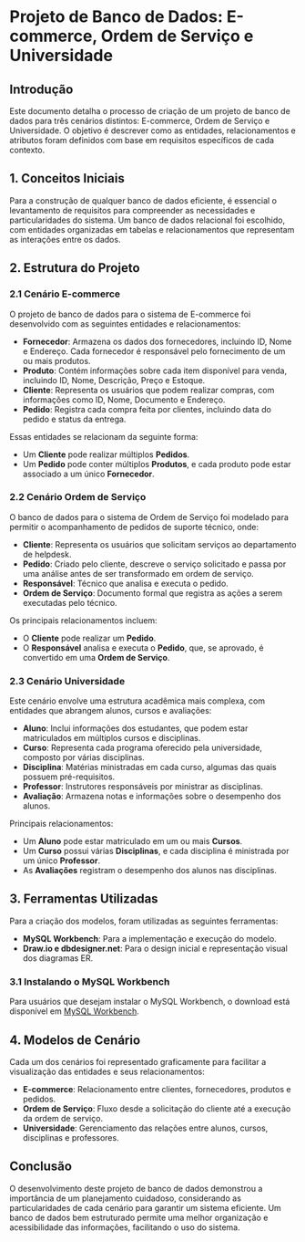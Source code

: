 # Projeto de Banco de Dados: E-commerce, Ordem de Serviço e Universidade

## Introdução

Este documento detalha o processo de criação de um projeto de banco de dados para três cenários distintos: E-commerce, Ordem de Serviço e Universidade. O objetivo é descrever como as entidades, relacionamentos e atributos foram definidos com base em requisitos específicos de cada contexto.

## 1. Conceitos Iniciais

Para a construção de qualquer banco de dados eficiente, é essencial o levantamento de requisitos para compreender as necessidades e particularidades do sistema. Um banco de dados relacional foi escolhido, com entidades organizadas em tabelas e relacionamentos que representam as interações entre os dados.

## 2. Estrutura do Projeto

### 2.1 Cenário E-commerce

O projeto de banco de dados para o sistema de E-commerce foi desenvolvido com as seguintes entidades e relacionamentos:

- **Fornecedor**: Armazena os dados dos fornecedores, incluindo ID, Nome e Endereço. Cada fornecedor é responsável pelo fornecimento de um ou mais produtos.
- **Produto**: Contém informações sobre cada item disponível para venda, incluindo ID, Nome, Descrição, Preço e Estoque.
- **Cliente**: Representa os usuários que podem realizar compras, com informações como ID, Nome, Documento e Endereço.
- **Pedido**: Registra cada compra feita por clientes, incluindo data do pedido e status da entrega.

Essas entidades se relacionam da seguinte forma:
- Um **Cliente** pode realizar múltiplos **Pedidos**.
- Um **Pedido** pode conter múltiplos **Produtos**, e cada produto pode estar associado a um único **Fornecedor**.

### 2.2 Cenário Ordem de Serviço

O banco de dados para o sistema de Ordem de Serviço foi modelado para permitir o acompanhamento de pedidos de suporte técnico, onde:

- **Cliente**: Representa os usuários que solicitam serviços ao departamento de helpdesk.
- **Pedido**: Criado pelo cliente, descreve o serviço solicitado e passa por uma análise antes de ser transformado em ordem de serviço.
- **Responsável**: Técnico que analisa e executa o pedido.
- **Ordem de Serviço**: Documento formal que registra as ações a serem executadas pelo técnico.

Os principais relacionamentos incluem:
- O **Cliente** pode realizar um **Pedido**.
- O **Responsável** analisa e executa o **Pedido**, que, se aprovado, é convertido em uma **Ordem de Serviço**.

### 2.3 Cenário Universidade

Este cenário envolve uma estrutura acadêmica mais complexa, com entidades que abrangem alunos, cursos e avaliações:

- **Aluno**: Inclui informações dos estudantes, que podem estar matriculados em múltiplos cursos e disciplinas.
- **Curso**: Representa cada programa oferecido pela universidade, composto por várias disciplinas.
- **Disciplina**: Matérias ministradas em cada curso, algumas das quais possuem pré-requisitos.
- **Professor**: Instrutores responsáveis por ministrar as disciplinas.
- **Avaliação**: Armazena notas e informações sobre o desempenho dos alunos.

Principais relacionamentos:
- Um **Aluno** pode estar matriculado em um ou mais **Cursos**.
- Um **Curso** possui várias **Disciplinas**, e cada disciplina é ministrada por um único **Professor**.
- As **Avaliações** registram o desempenho dos alunos nas disciplinas.

## 3. Ferramentas Utilizadas

Para a criação dos modelos, foram utilizadas as seguintes ferramentas:
- **MySQL Workbench**: Para a implementação e execução do modelo.
- **Draw.io e dbdesigner.net**: Para o design inicial e representação visual dos diagramas ER.

### 3.1 Instalando o MySQL Workbench

Para usuários que desejam instalar o MySQL Workbench, o download está disponível em [MySQL Workbench](https://dev.mysql.com/downloads/workbench/).

## 4. Modelos de Cenário

Cada um dos cenários foi representado graficamente para facilitar a visualização das entidades e seus relacionamentos:

- **E-commerce**: Relacionamento entre clientes, fornecedores, produtos e pedidos.
- **Ordem de Serviço**: Fluxo desde a solicitação do cliente até a execução da ordem de serviço.
- **Universidade**: Gerenciamento das relações entre alunos, cursos, disciplinas e professores.

## Conclusão

O desenvolvimento deste projeto de banco de dados demonstrou a importância de um planejamento cuidadoso, considerando as particularidades de cada cenário para garantir um sistema eficiente. Um banco de dados bem estruturado permite uma melhor organização e acessibilidade das informações, facilitando o uso do sistema.
